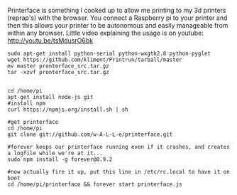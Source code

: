 Printerface is something I cooked up to allow me printing to my 3d printers (reprap's) with the browser.
You connect a Raspberry pi to your printer and then this allows your printer to be autonomous and easily manageable from within any browser.
Little video explaining the usage is on youtube:
http://youtu.be/tsMdusrO6bk

```
sudo apt-get install python-serial python-wxgtk2.8 python-pyglet
wget https://github.com/kliment/Printrun/tarball/master
mv master pronterface_src.tar.gz
tar -xzvf pronterface_src.tar.gz


cd /home/pi
apt-get install node-js git
#install npm
curl https://npmjs.org/install.sh | sh

#get printerface
cd /home/pi
git clone git://github.com/w-A-L-L-e/printerface.git

#forever keeps our printerface running even if it crashes, and creates a logfile while we're at it...
sudo npm install -g forever@0.9.2

#now actually fire it up, put this line in /etc/rc.local to have it on boot
cd /home/pi/printerface && forever start printerface.js



```



